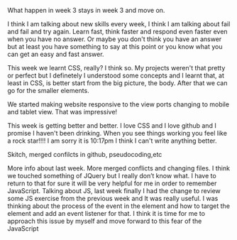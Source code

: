 

What happen in week 3 stays in week 3 and move on.

I think I am talking about new skills every week, I think I am talking about fail and fail and try again. 
Learn fast, think faster and respond even faster even when you have no answer. 
Or maybe you don't think you have an answer but at least you have something to 
say at this point or you know what you can get an easy and fast answer.

This week we learnt CSS, really? I think so. My projects weren't that pretty or perfect but 
I definetely I understood some concepts and I learnt that, at least in CSS, is better start 
from the big picture, the body. After that we can go for the smaller elements.

We started making website responsive to the view ports changing to mobile and tablet view. That was impressive!

This week is getting better and better. I love CSS and I love github and I promise I haven't been drinking. When you see things working you feel like a rock star!!!! I am sorry it is 10:17pm I think I can't write anything better.

Skitch, merged confilcts in github, pseudocoding,etc

More info about last week. More merged conflicts and changing files. I think we touched something of JQuery but I really don’t know what. I have to return to that for sure it will be very helpful for me in order to remember JavaScript. 
Talking about JS, last week finally I had the change to review some JS exercise from the previous week and It was really useful. I was thinking about the process of the event in the element and how to target the element and add an event listener for that. I think it is time for me to approach this issue by myself and move forward to this fear of the JavaScript


